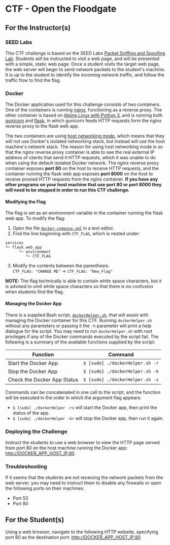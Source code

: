 # CTF - Open the Floodgate

## For the Instructor(s)

### SEED Labs

This CTF challenge is based on the SEED Labs
[Packet Sniffing and Spoofing Lab](https://seedsecuritylabs.org/Labs_20.04/Networking/Sniffing_Spoofing/).
Students will be instructed to visit a web page, and will be presented with a simple, static web page.
Once a student visits the target web page, the web server will begin to send network packets to the student's machine.
It is up to the student to identify the incoming network traffic, and follow the traffic flow to find the flag.

### Docker

The Docker application used for this challenge consists of two containers.
One of the containers is running [nginx](https://hub.docker.com/_/nginx/), functioning as a reverse proxy.
The other container is based on [Alpine Linux with Python 3](https://hub.docker.com/_/python), and is running both
[gunicorn](https://gunicorn.org/) and [flask](https://flask.palletsprojects.com/en/2.2.x/),
in which gunicorn feeds HTTP requests form the nginx reverse proxy to the flask web app.

The two containers are using [host networking mode](https://docs.docker.com/network/host/), which means that they will not use
Docker's isolated networking stack, but instead will use the host machine's network stack.
The reason for using host networking mode is so that the nginx reverse proxy container is able to see the real external IP address of clients
that send it HTTP requests, which it was unable to do when using the default isolated Docker network.
The nginx reverse proxy container exposes **port 80** on the host to receive HTTP requests, and the container running the flask web app exposes
**port 8000** on the host to receive proxied HTTP requests from the nginx container.
**If you have any other programs on your host machine that use port 80 or port 8000 they will need to be stopped in order to run this CTF
challenge.**

#### Modifying the Flag

The flag is set as an environment variable in the container running the flask web app.
To modify the flag:

1. Open the file [`docker-compose.yml`](./docker-compose.yml) in a text editor.
2. Find the line beginning with `CTF_FLAG`, which is nested under:
```
services
└─ flask_web_app
      └─ environment
         └─ CTF_FLAG
```
3. Modify the contents between the parenthesis:\
`CTF_FLAG: "CHANGE ME"` -> `CTF_FLAG: "New_Flag"`

**NOTE:** The flag technically is able to contain white space characters, but it is advised to omit white space characters
so that there is no confusion when students find the flag.

#### Managing the Docker App

There is a supplied Bash script, [`dockerHelper.sh`](./dockerHelper.sh), that will assist with managing the Docker container for this CTF.
Running `dockerHelper.sh` without any parameters or passing it the `-h` parameter will print a help dialogue for the script.
You may need to run `dockerHelper.sh` with root privileges if any of the Docker commands executed by the script fail.
The following is a summary of the available functions supplied by the script:

| Function                    | Command                         |
| --------------------------- | ------------------------------- |
| Start the Docker App        | `$ [sudo] ./dockerHelper.sh -r` |
| Stop the Docker App         | `$ [sudo] ./dockerHelper.sh -k` |
| Check the Docker App Status | `$ [sudo] ./dockerHelper.sh -s` |

Commands can be concatenated in one call to the script, and the function will be executed in the order in which the argument flag appears:
* `$ [sudo] ./dockerHelper -rs` will start the Docker app, then print the status of the app.
* `$ [sudo] ./dockerHelper -kr` will stop the Docker app, then run it again.

### Deploying the Challenge

Instruct the students to use a web browser to view the HTTP page served from port 80 on the host machine running the Docker app:
<http://DOCKER_APP_HOST_IP:80>

### Troubleshooting

If it seems that the students are not receiving the network packets from the web server, you may need to instruct them to disable any firewalls
or open the following ports on their machines:
* Port 53
* Port 80

## For the Student(s)

Using a web browser, navigate to the following HTTP website, specifying port 80 as the destination port: <http://DOCKER_APP_HOST_IP:80>
